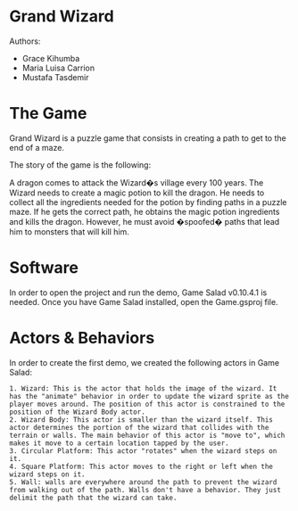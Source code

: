 Grand Wizard
============

Authors:
* Grace Kihumba
* Maria Luisa Carrion
* Mustafa Tasdemir

The Game
========

Grand Wizard is a puzzle game that consists in creating a path to get to the end of a maze.

The story of the game is the following:

A dragon comes to attack the Wizard�s village every 100 years. The Wizard needs to create a magic potion to kill the dragon. 
He needs to collect all the ingredients needed for the potion by finding paths in a puzzle maze. If he gets the correct path, he obtains the magic potion ingredients and kills the dragon. However, he must avoid �spoofed� paths that lead him to monsters that will kill him.
	
Software
========
In order to open the project and run the demo, Game Salad v0.10.4.1 is needed.
Once you have Game Salad installed, open the Game.gsproj file.

Actors & Behaviors
==================
In order to create the first demo, we created the following actors in Game Salad:

	1. Wizard: This is the actor that holds the image of the wizard. It has the "animate" behavior in order to update the wizard sprite as the player moves around. The position of this actor is constrained to the position of the Wizard Body actor.
	2. Wizard Body: This actor is smaller than the wizard itself. This actor determines the portion of the wizard that collides with the terrain or walls. The main behavior of this actor is "move to", which makes it move to a certain location tapped by the user.
	3. Circular Platform: This actor "rotates" when the wizard steps on it.
	4. Square Platform: This actor moves to the right or left when the wizard steps on it.
	5. Wall: walls are everywhere around the path to prevent the wizard from walking out of the path. Walls don't have a behavior. They just delimit the path that the wizard can take.
